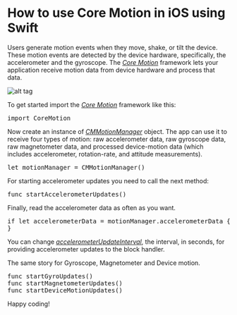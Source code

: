 # How to use Core Motion in iOS using Swift

Users generate motion events when they move, shake, or tilt the device. These motion events are detected by the device hardware, specifically, the accelerometer and the gyroscope. The <i><a href="https://developer.apple.com/library/ios/documentation/CoreMotion/Reference/CoreMotion_Reference/">Core Motion</a></i> framework lets your application receive motion data from device hardware and process that data.

![alt tag](https://raw.github.com/maximbilan/iOS-CoreMotion-Example/master/images/1.png)

To get started import the <i><a href="https://developer.apple.com/library/ios/documentation/CoreMotion/Reference/CoreMotion_Reference/">Core Motion</a></i> framework like this:

<pre>
import CoreMotion
</pre>

Now create an instance of <i><a href="https://developer.apple.com/library/ios/documentation/CoreMotion/Reference/CMMotionManager_Class/">CMMotionManager</a></i> object. The app can use it to receive four types of motion: raw accelerometer data, raw gyroscope data, raw magnetometer data, and processed device-motion data (which includes accelerometer, rotation-rate, and attitude measurements).

<pre>
let motionManager = CMMotionManager()
</pre>

For starting accelerometer updates you need to call the next method:

<pre>
func startAccelerometerUpdates()
</pre>

Finally, read the accelerometer data as often as you want.

<pre>
if let accelerometerData = motionManager.accelerometerData {
}
</pre>

You can change <i><a href="https://developer.apple.com/library/ios/documentation/CoreMotion/Reference/CMMotionManager_Class/#//apple_ref/occ/instp/CMMotionManager/accelerometerUpdateInterval">accelerometerUpdateInterval</a></i>, the interval, in seconds, for providing accelerometer updates to the block handler.

The same story for Gyroscope, Magnetometer and Device motion.

<pre>
func startGyroUpdates()
func startMagnetometerUpdates()
func startDeviceMotionUpdates()
</pre>

Happy coding!
